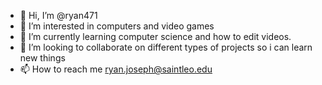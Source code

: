 - 👋 Hi, I’m @ryan471
- 👀 I’m interested in computers and video games
- 🌱 I’m currently learning computer science and how to edit videos.
- 💞️ I’m looking to collaborate on different types of projects so i can learn new things
- 📫 How to reach me ryan.joseph@saintleo.edu

<!---
ryan471/ryan471 is a ✨ special ✨ repository because its `README.md` (this file) appears on your GitHub profile.
You can click the Preview link to take a look at your changes.
--->
